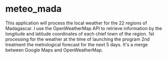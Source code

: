 # meteo_mada
This application will process the local weather for the 22 regions of Madagascar.
I use the OpenWeatherMap API to retrieve information by the longitude and latitude coordinates of each chief town of the region.
1st processing for the weather at the time of launching the program
2nd treatment the metrological forecast for the next 5 days.
It's a merge between Google Maps and OpenWeatherMap.
